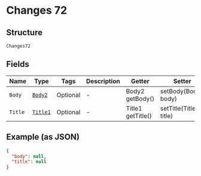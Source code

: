 
# Changes 72

## Structure

`Changes72`

## Fields

| Name | Type | Tags | Description | Getter | Setter |
|  --- | --- | --- | --- | --- | --- |
| `Body` | [`Body2`](../../doc/models/body-2.md) | Optional | - | Body2 getBody() | setBody(Body2 body) |
| `Title` | [`Title1`](../../doc/models/title-1.md) | Optional | - | Title1 getTitle() | setTitle(Title1 title) |

## Example (as JSON)

```json
{
  "body": null,
  "title": null
}
```

